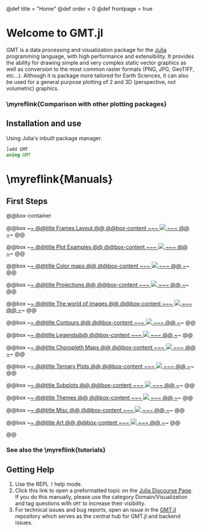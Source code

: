 @def title = "Home"
@def order = 0
@def frontpage = true

# Welcome to GMT.jl

GMT is a data processing and visualization package for the [Julia](https://julialang.org/) programming
language, with high performance and extensibility. It provides the ability for drawing simple and very
complex static vector graphics as well as conversion to the most common raster formats (PNG, JPG, GeoTIFF, etc...).
Although it is package more tailored for Earth Sciences, it can also be used for a general purpose plotting
of 2 and 3D (perspective, not volumetric) graphics.

### \myreflink{Comparison with other plotting packages}

## Installation and use

Using Julia's inbuilt package manager.

```julia
]add GMT
using GMT
```

# \myreflink{Manuals}


## First Steps

@@box-container

  @@box
    ~~~<a class="boxlink" href="examples/frames/">~~~
    @@title Frames Layout @@
    @@box-content
      ~~~
      <img src="/examples/frames/GMT_Defaults_1a.png">
      ~~~
    @@
    ~~~</a>~~~
  @@

  @@box
    ~~~<a class="boxlink" href="examples/plotting_functions/">~~~
    @@title Plot Examples @@
    @@box-content
      ~~~
      <img src="/examples/plotting_functions/symbols.png">
      ~~~
    @@
    ~~~</a>~~~
  @@

  @@box
    ~~~<a class="boxlink" href="examples/CPTs/">~~~
    @@title Color maps @@
    @@box-content
      ~~~
      <img src="/examples/CPTs/GMT_CPTscale.png">
      ~~~
    @@
    ~~~</a>~~~
  @@

  @@box
    ~~~<a class="boxlink" href="examples/projections/">~~~
    @@title Projections @@
    @@box-content
      ~~~
      <img src="/examples/projections/GMT_sinus_int.png">
      ~~~
    @@
    ~~~</a>~~~
  @@

  @@box
    ~~~<a class="boxlink" href="examples/images/">~~~
    @@title The world of images @@
    @@box-content
      ~~~
      <img src="/examples/images/ex04.png">
      ~~~
    @@
    ~~~</a>~~~
  @@

  @@box
    ~~~<a class="boxlink" href="examples/contours/">~~~
    @@title Contours @@
    @@box-content
      ~~~
      <img src="/examples/contours/color-contour.png">
      ~~~
    @@
    ~~~</a>~~~
  @@

  @@box
    ~~~<a class="boxlink" href="examples/legends/">~~~
    @@title Legends@@
    @@box-content
      ~~~
      <img src="/examples/legends/legend_tille.png">
      ~~~
    @@
    ~~~</a>~~~
  @@

  @@box
    ~~~<a class="boxlink" href="examples/choropleths/choro_examples">~~~
    @@title Choropleth Maps @@
    @@box-content
      ~~~
      <img src="/assets/choro1_dcw.png">
      ~~~
    @@
    ~~~</a>~~~
  @@

  @@box
    ~~~<a class="boxlink" href="examples/ternary/">~~~
    @@title Ternary Plots @@
    @@box-content
      ~~~
      <img src="/examples/ternary/ternary3.png">
      ~~~
    @@
    ~~~</a>~~~
  @@

  @@box
    ~~~<a class="boxlink" href="examples/subplot/">~~~
    @@title Subplots @@
    @@box-content
      ~~~
      <img src="/examples/subplot/tictactoe.png">
      ~~~
    @@
    ~~~</a>~~~
  @@

  @@box
    ~~~<a class="boxlink" href="examples/themes/">~~~
    @@title Themes @@
    @@box-content
      ~~~
      <img src="/examples/themes/themes_tille.png">
      ~~~
    @@
    ~~~</a>~~~
  @@
   
  @@box
    ~~~<a class="boxlink" href="examples/misc/">~~~
    @@title Misc @@
    @@box-content
      ~~~
      <img src="/examples/misc/buffer3.png">
      ~~~
    @@
    ~~~</a>~~~
  @@
   
  @@box
    ~~~<a class="boxlink" href="examples/art/">~~~
    @@title Art @@
    @@box-content
      ~~~
      <img src="/examples/art/flower.png">
      ~~~
    @@
    ~~~</a>~~~
  @@

@@

### See also the \myreflink{tutorials}

## Getting Help

1. Use the REPL `?` help mode.
1. Click this link to open a preformatted topic on the [Julia Discourse Page](https://discourse.julialang.org/new-topic?title=GMT%20-%20Your%20question%20here&category=domain/viz&tags=GMT&body=You%20can%20write%20your%20question%20in%20this%20space.%0A%0ABefore%20asking%2C%20please%20take%20a%20minute%20to%20make%20sure%20that%20you%20have%20installed%20the%20latest%20available%20versions%20and%20have%20looked%20at%20%5Bthe%20most%20recent%20documentation%5D(http%3A%2Fwww.generic-mapping-tools.org/GMT.jl%2Fstable%2F)%20%3Ainnocent%3A). If you do this manually, please use the category Domain/Visualization and tag questions with `GMT` to increase their visibility.
1. For technical issues and bug reports, open an issue in the [GMT.jl](https://www.generic-mapping-tools.org/GMT.jl) repository which serves as the central hub for GMT.jl and backend issues.

